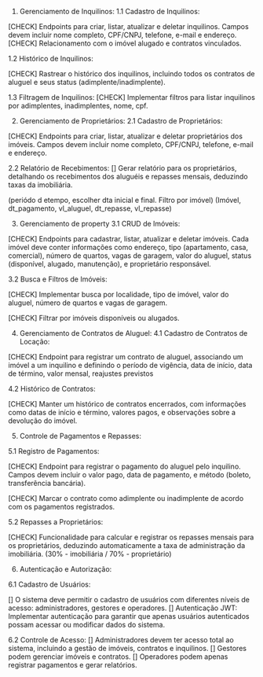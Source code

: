 1. Gerenciamento de Inquilinos:
1.1 Cadastro de Inquilinos:

[CHECK] Endpoints para criar, listar, atualizar e deletar inquilinos. Campos devem incluir nome completo, CPF/CNPJ, telefone, e-mail e endereço.
[CHECK] Relacionamento com o imóvel alugado e contratos vinculados.

1.2 Histórico de Inquilinos:

[CHECK] Rastrear o histórico dos inquilinos, incluindo todos os contratos de aluguel e seus status (adimplente/inadimplente).

1.3 Filtragem de Inquilinos:
[CHECK] Implementar filtros para listar inquilinos por adimplentes, inadimplentes, nome, cpf.

2. Gerenciamento de Proprietários:
2.1 Cadastro de Proprietários:

[CHECK] Endpoints para criar, listar, atualizar e deletar proprietários dos imóveis. Campos devem incluir nome completo, CPF/CNPJ, telefone, e-mail e endereço. 

2.2 Relatório de Recebimentos:
[] Gerar relatório para os proprietários, detalhando os recebimentos dos aluguéis e repasses mensais, deduzindo taxas da imobiliária.

(periódo d etempo, escolher dta inicial e final. Filtro por imóvel)
(Imóvel, dt_pagamento, vl_aluguel, dt_repasse, vl_repasse)

3. Gerenciamento de property
3.1 CRUD de Imóveis:

[CHECK] Endpoints para cadastrar, listar, atualizar e deletar imóveis. Cada imóvel deve conter informações como endereço, tipo (apartamento, casa, comercial), número de quartos, vagas de garagem, valor do aluguel, status (disponível, alugado, manutenção), e proprietário responsável.

3.2 Busca e Filtros de Imóveis:

[CHECK] Implementar busca por localidade, tipo de imóvel, valor do aluguel, número de quartos e vagas de garagem.

[CHECK] Filtrar por imóveis disponíveis ou alugados.

4. Gerenciamento de Contratos de Aluguel:
4.1 Cadastro de Contratos de Locação:

[CHECK] Endpoint para registrar um contrato de aluguel, associando um imóvel a um inquilino e definindo o período de vigência, data de início, data de término, valor mensal, reajustes previstos 

4.2 Histórico de Contratos:

[CHECK] Manter um histórico de contratos encerrados, com informações como datas de início e término, valores pagos, e observações sobre a devolução do imóvel.

5. Controle de Pagamentos e Repasses:

5.1 Registro de Pagamentos:

[CHECK] Endpoint para registrar o pagamento do aluguel pelo inquilino. Campos devem incluir o valor pago, data de pagamento, e método (boleto, transferência bancária).

[CHECK] Marcar o contrato como adimplente ou inadimplente de acordo com os pagamentos registrados.

5.2 Repasses a Proprietários:

[CHECK] Funcionalidade para calcular e registrar os repasses mensais para os proprietários, deduzindo automaticamente a taxa de administração da imobiliária. (30% - imobiliária / 70% - proprietário)

6. Autenticação e Autorização:

6.1 Cadastro de Usuários:

[] O sistema deve permitir o cadastro de usuários com diferentes níveis de acesso: administradores, gestores e operadores.
[] Autenticação JWT: Implementar autenticação para garantir que apenas usuários autenticados possam acessar ou modificar dados do sistema.

6.2 Controle de Acesso:
[] Administradores devem ter acesso total ao sistema, incluindo a gestão de imóveis, contratos e inquilinos.
[] Gestores podem gerenciar imóveis e contratos.
[] Operadores podem apenas registrar pagamentos e gerar relatórios.

